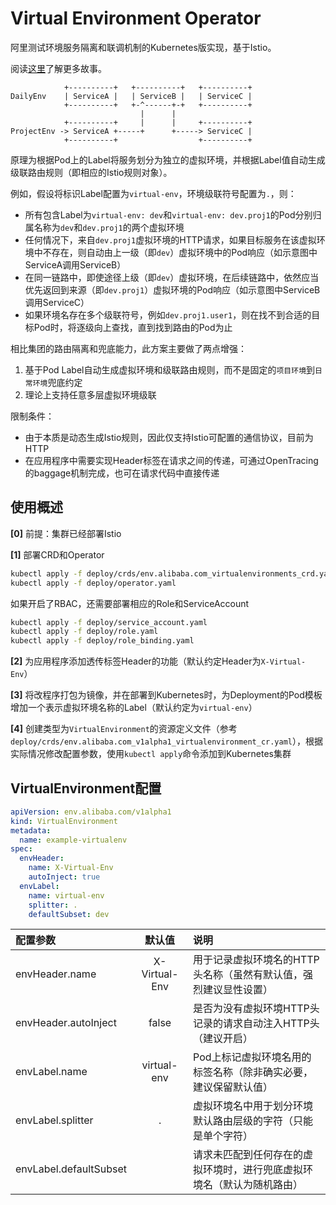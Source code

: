 # Virtual Environment Operator

阿里测试环境服务隔离和联调机制的Kubernetes版实现，基于Istio。

阅读[这里](https://yq.aliyun.com/articles/700766)了解更多故事。

```
            +----------+   +----------+   +----------+
DailyEnv    | ServiceA |   | ServiceB |   | ServiceC |
            +----------+   +-^------+-+   +----------+
                             |      |
            +----------+     |      |     +----------+
ProjectEnv -> ServiceA +-----+      +-----> ServiceC |
            +----------+                  +----------+
```

原理为根据Pod上的Label将服务划分为独立的虚拟环境，并根据Label值自动生成级联路由规则（即相应的Istio规则对象）。

例如，假设将标识Label配置为`virtual-env`，环境级联符号配置为`.`，则：

- 所有包含Label为`virtual-env: dev`和`virtual-env: dev.proj1`的Pod分别归属名称为`dev`和`dev.proj1`的两个虚拟环境
- 任何情况下，来自`dev.proj1`虚拟环境的HTTP请求，如果目标服务在该虚拟环境中不存在，则自动由上一级（即`dev`）虚拟环境中的Pod响应（如示意图中ServiceA调用ServiceB）
- 在同一链路中，即使途径上级（即`dev`）虚拟环境，在后续链路中，依然应当优先返回到来源（即`dev.proj1`）虚拟环境的Pod响应（如示意图中ServiceB调用ServiceC）
- 如果环境名存在多个级联符号，例如`dev.proj1.user1`，则在找不到合适的目标Pod时，将逐级向上查找，直到找到路由的Pod为止

相比集团的路由隔离和兜底能力，此方案主要做了两点增强：

1. 基于Pod Label自动生成虚拟环境和级联路由规则，而不是固定的`项目环境`到`日常环境`兜底约定
2. 理论上支持任意多层虚拟环境级联

限制条件：

- 由于本质是动态生成Istio规则，因此仅支持Istio可配置的通信协议，目前为HTTP
- 在应用程序中需要实现Header标签在请求之间的传递，可通过OpenTracing的baggage机制完成，也可在请求代码中直接传递

## 使用概述

**[0]** 前提：集群已经部署Istio

**[1]** 部署CRD和Operator
```bash
kubectl apply -f deploy/crds/env.alibaba.com_virtualenvironments_crd.yaml
kubectl apply -f deploy/operator.yaml
```
如果开启了RBAC，还需要部署相应的Role和ServiceAccount
```bash
kubectl apply -f deploy/service_account.yaml
kubectl apply -f deploy/role.yaml
kubectl apply -f deploy/role_binding.yaml
```

**[2]** 为应用程序添加透传标签Header的功能（默认约定Header为`X-Virtual-Env`）

**[3]** 将改程序打包为镜像，并在部署到Kubernetes时，为Deployment的Pod模板增加一个表示虚拟环境名称的Label（默认约定为`virtual-env`）

**[4]** 创建类型为`VirtualEnvironment`的资源定义文件（参考`deploy/crds/env.alibaba.com_v1alpha1_virtualenvironment_cr.yaml`），根据实际情况修改配置参数，使用`kubectl apply`命令添加到Kubernetes集群

## VirtualEnvironment配置

```yaml
apiVersion: env.alibaba.com/v1alpha1
kind: VirtualEnvironment
metadata:
  name: example-virtualenv
spec:
  envHeader:
    name: X-Virtual-Env
    autoInject: true
  envLabel:
    name: virtual-env
    splitter: .
    defaultSubset: dev
```

| 配置参数                | 默认值         | 说明  |
| :--------              | :-----:       | :---- |
| envHeader.name         | X-Virtual-Env | 用于记录虚拟环境名的HTTP头名称（虽然有默认值，强烈建议显性设置） |
| envHeader.autoInject   | false         | 是否为没有虚拟环境HTTP头记录的请求自动注入HTTP头（建议开启） |
| envLabel.name          | virtual-env   | Pod上标记虚拟环境名用的标签名称（除非确实必要，建议保留默认值） |
| envLabel.splitter      | .             | 虚拟环境名中用于划分环境默认路由层级的字符（只能是单个字符） |
| envLabel.defaultSubset |               | 请求未匹配到任何存在的虚拟环境时，进行兜底虚拟环境名（默认为随机路由） |
